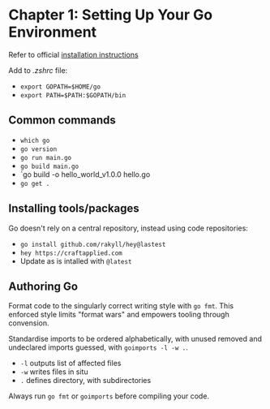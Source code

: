 # Chapter 1: Setting Up Your Go Environment

Refer to official [installation instructions](https://go.dev/doc/install)

Add to _.zshrc_ file:

- `export GOPATH=$HOME/go`
- `export PATH=$PATH:$GOPATH/bin`

## Common commands

- `which go`
- `go version`
- `go run main.go`
- `go build main.go`
- `go build -o hello_world_v1.0.0 hello.go
- `go get .`

## Installing tools/packages

Go doesn't rely on a central repository, instead using code repositories:

- `go install github.com/rakyll/hey@lastest`
- `hey https://craftapplied.com`
- Update as is intalled with `@latest`

## Authoring Go

Format code to the singularly correct writing style with `go fmt`. This enforced style limits "format wars" and empowers tooling through convension.

Standardise imports to be ordered alphabetically, with unused removed and undeclared imports guessed, with `goimports -l -w .`.

- `-l` outputs list of affected files
- `-w` writes files in situ
- `.` defines directory, with subdirectories

Always run `go fmt` or `goimports` before compiling your code.
